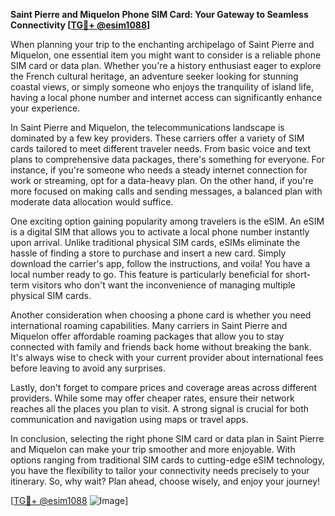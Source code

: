 **Saint Pierre and Miquelon Phone SIM Card: Your Gateway to Seamless Connectivity [[TG💪+ @esim1088](https://t.me/s/esim1088)]**

When planning your trip to the enchanting archipelago of Saint Pierre and Miquelon, one essential item you might want to consider is a reliable phone SIM card or data plan. Whether you're a history enthusiast eager to explore the French cultural heritage, an adventure seeker looking for stunning coastal views, or simply someone who enjoys the tranquility of island life, having a local phone number and internet access can significantly enhance your experience.

In Saint Pierre and Miquelon, the telecommunications landscape is dominated by a few key providers. These carriers offer a variety of SIM cards tailored to meet different traveler needs. From basic voice and text plans to comprehensive data packages, there's something for everyone. For instance, if you're someone who needs a steady internet connection for work or streaming, opt for a data-heavy plan. On the other hand, if you're more focused on making calls and sending messages, a balanced plan with moderate data allocation would suffice.

One exciting option gaining popularity among travelers is the eSIM. An eSIM is a digital SIM that allows you to activate a local phone number instantly upon arrival. Unlike traditional physical SIM cards, eSIMs eliminate the hassle of finding a store to purchase and insert a new card. Simply download the carrier's app, follow the instructions, and voila! You have a local number ready to go. This feature is particularly beneficial for short-term visitors who don't want the inconvenience of managing multiple physical SIM cards.

Another consideration when choosing a phone card is whether you need international roaming capabilities. Many carriers in Saint Pierre and Miquelon offer affordable roaming packages that allow you to stay connected with family and friends back home without breaking the bank. It's always wise to check with your current provider about international fees before leaving to avoid any surprises.

Lastly, don't forget to compare prices and coverage areas across different providers. While some may offer cheaper rates, ensure their network reaches all the places you plan to visit. A strong signal is crucial for both communication and navigation using maps or travel apps.

In conclusion, selecting the right phone SIM card or data plan in Saint Pierre and Miquelon can make your trip smoother and more enjoyable. With options ranging from traditional SIM cards to cutting-edge eSIM technology, you have the flexibility to tailor your connectivity needs precisely to your itinerary. So, why wait? Plan ahead, choose wisely, and enjoy your journey!

[[TG💪+ @esim1088](https://t.me/s/esim1088) ![Image](https://i.postimg.cc/Y0z9fWf4/image.png)]
